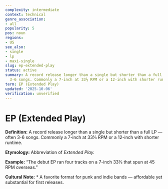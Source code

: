 ```yaml
---
complexity: intermediate
context: technical
genre_association:
- all
popularity: 5
pos: noun
regions:
- US
see_also:
- single
- lp
- maxi-single
slug: ep-extended-play
status: active
summary: A record release longer than a single but shorter than a full LP — often
  3-6 songs. Commonly a 7-inch at 33⅓ RPM or a 12-inch with shorter runtime.
term: EP (Extended Play)
updated: '2025-10-06'
verification: unverified
---
```


# EP (Extended Play)

**Definition:** A record release longer than a single but shorter than a full LP — often 3-6 songs. Commonly a 7-inch at 33⅓ RPM or a 12-inch with shorter runtime.

**Etymology:** Abbreviation of *Extended Play.*

**Example:** “The debut EP ran four tracks on a 7-inch 33⅓ that spun at 45 RPM overseas.”

**Cultural Note:** * A favorite format for punk and indie bands — affordable yet substantial for first releases.

